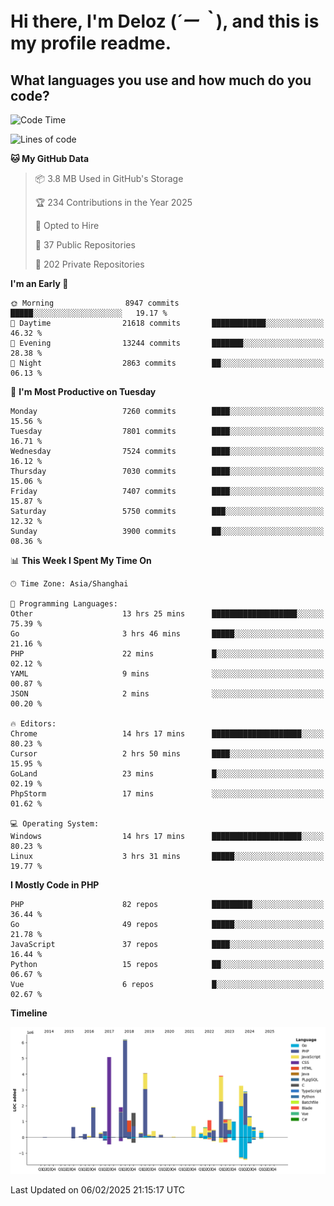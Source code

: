 # **Hi there, I'm Deloz (*´ー｀*), and this is my profile readme.**

## **What languages you use and how much do you code?**

<!--START_SECTION:waka-->
![Code Time](http://img.shields.io/badge/Code%20Time-5%2C611%20hrs%2041%20mins-blue)

![Lines of code](https://img.shields.io/badge/From%20Hello%20World%20I%27ve%20Written-43.2%20million%20lines%20of%20code-blue)

**🐱 My GitHub Data** 

> 📦 3.8 MB Used in GitHub's Storage 
 > 
> 🏆 234 Contributions in the Year 2025
 > 
> 💼 Opted to Hire
 > 
> 📜 37 Public Repositories 
 > 
> 🔑 202 Private Repositories 
 > 
**I'm an Early 🐤** 

```text
🌞 Morning                8947 commits        █████░░░░░░░░░░░░░░░░░░░░   19.17 % 
🌆 Daytime                21618 commits       ████████████░░░░░░░░░░░░░   46.32 % 
🌃 Evening                13244 commits       ███████░░░░░░░░░░░░░░░░░░   28.38 % 
🌙 Night                  2863 commits        ██░░░░░░░░░░░░░░░░░░░░░░░   06.13 % 
```
📅 **I'm Most Productive on Tuesday** 

```text
Monday                   7260 commits        ████░░░░░░░░░░░░░░░░░░░░░   15.56 % 
Tuesday                  7801 commits        ████░░░░░░░░░░░░░░░░░░░░░   16.71 % 
Wednesday                7524 commits        ████░░░░░░░░░░░░░░░░░░░░░   16.12 % 
Thursday                 7030 commits        ████░░░░░░░░░░░░░░░░░░░░░   15.06 % 
Friday                   7407 commits        ████░░░░░░░░░░░░░░░░░░░░░   15.87 % 
Saturday                 5750 commits        ███░░░░░░░░░░░░░░░░░░░░░░   12.32 % 
Sunday                   3900 commits        ██░░░░░░░░░░░░░░░░░░░░░░░   08.36 % 
```


📊 **This Week I Spent My Time On** 

```text
🕑︎ Time Zone: Asia/Shanghai

💬 Programming Languages: 
Other                    13 hrs 25 mins      ███████████████████░░░░░░   75.39 % 
Go                       3 hrs 46 mins       █████░░░░░░░░░░░░░░░░░░░░   21.16 % 
PHP                      22 mins             █░░░░░░░░░░░░░░░░░░░░░░░░   02.12 % 
YAML                     9 mins              ░░░░░░░░░░░░░░░░░░░░░░░░░   00.87 % 
JSON                     2 mins              ░░░░░░░░░░░░░░░░░░░░░░░░░   00.20 % 

🔥 Editors: 
Chrome                   14 hrs 17 mins      ████████████████████░░░░░   80.23 % 
Cursor                   2 hrs 50 mins       ████░░░░░░░░░░░░░░░░░░░░░   15.95 % 
GoLand                   23 mins             █░░░░░░░░░░░░░░░░░░░░░░░░   02.19 % 
PhpStorm                 17 mins             ░░░░░░░░░░░░░░░░░░░░░░░░░   01.62 % 

💻 Operating System: 
Windows                  14 hrs 17 mins      ████████████████████░░░░░   80.23 % 
Linux                    3 hrs 31 mins       █████░░░░░░░░░░░░░░░░░░░░   19.77 % 
```

**I Mostly Code in PHP** 

```text
PHP                      82 repos            █████████░░░░░░░░░░░░░░░░   36.44 % 
Go                       49 repos            █████░░░░░░░░░░░░░░░░░░░░   21.78 % 
JavaScript               37 repos            ████░░░░░░░░░░░░░░░░░░░░░   16.44 % 
Python                   15 repos            ██░░░░░░░░░░░░░░░░░░░░░░░   06.67 % 
Vue                      6 repos             █░░░░░░░░░░░░░░░░░░░░░░░░   02.67 % 
```



**Timeline**

![Lines of Code chart](https://raw.githubusercontent.com/deloz/deloz/main/assets/bar_graph.png)


 Last Updated on 06/02/2025 21:15:17 UTC
<!--END_SECTION:waka-->
